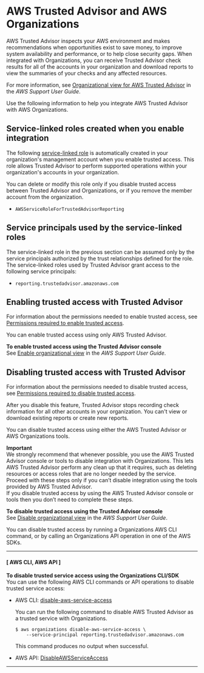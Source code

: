 # AWS Trusted Advisor and AWS Organizations<a name="services-that-can-integrate-ta"></a>

AWS Trusted Advisor inspects your AWS environment and makes recommendations when opportunities exist to save money, to improve system availability and performance, or to help close security gaps\. When integrated with Organizations, you can receive Trusted Advisor check results for all of the accounts in your organization and download reports to view the summaries of your checks and any affected resources\.

For more information, see [Organizational view for AWS Trusted Advisor](https://docs.aws.amazon.com/awssupport/latest/user/organizational-view.html) in the *AWS Support User Guide*\.

Use the following information to help you integrate AWS Trusted Advisor with AWS Organizations\.



## Service\-linked roles created when you enable integration<a name="integrate-enable-slr-ta"></a>

The following [service\-linked role](https://docs.aws.amazon.com/IAM/latest/UserGuide/using-service-linked-roles.html) is automatically created in your organization's management account when you enable trusted access\. This role allows Trusted Advisor to perform supported operations within your organization's accounts in your organization\.

You can delete or modify this role only if you disable trusted access between Trusted Advisor and Organizations, or if you remove the member account from the organization\.
+ `AWSServiceRoleForTrustedAdvisorReporting`

## Service principals used by the service\-linked roles<a name="integrate-enable-svcprin-ta"></a>

The service\-linked role in the previous section can be assumed only by the service principals authorized by the trust relationships defined for the role\. The service\-linked roles used by Trusted Advisor grant access to the following service principals:
+ `reporting.trustedadvisor.amazonaws.com`

## Enabling trusted access with Trusted Advisor<a name="integrate-enable-ta-ta"></a>

For information about the permissions needed to enable trusted access, see [Permissions required to enable trusted access](orgs_integrate_services.md#orgs_trusted_access_perms)\.

You can enable trusted access using only AWS Trusted Advisor\.

**To enable trusted access using the Trusted Advisor console**  
See [Enable organizational view](https://docs.aws.amazon.com/awssupport/latest/user/organizational-view.html#enable-organizational-view) in the *AWS Support User Guide*\.

## Disabling trusted access with Trusted Advisor<a name="integrate-disable-ta-ta"></a>

For information about the permissions needed to disable trusted access, see [Permissions required to disable trusted access](orgs_integrate_services.md#orgs_trusted_access_disable_perms)\.

After you disable this feature, Trusted Advisor stops recording check information for all other accounts in your organization\. You can't view or download existing reports or create new reports\. 

You can disable trusted access using either the AWS Trusted Advisor or AWS Organizations tools\.

**Important**  
We strongly recommend that whenever possible, you use the AWS Trusted Advisor console or tools to disable integration with Organizations\. This lets AWS Trusted Advisor perform any clean up that it requires, such as deleting resources or access roles that are no longer needed by the service\. Proceed with these steps only if you can’t disable integration using the tools provided by AWS Trusted Advisor\.  
If you disable trusted access by using the AWS Trusted Advisor console or tools then you don’t need to complete these steps\.

**To disable trusted access using the Trusted Advisor console**  
 See [Disable organizational view](https://docs.aws.amazon.com/awssupport/latest/user/organizational-view.html#disable-organizational-view) in the *AWS Support User Guide*\.

You can disable trusted access by running a Organizations AWS CLI command, or by calling an Organizations API operation in one of the AWS SDKs\.

------
#### [ AWS CLI, AWS API ]

**To disable trusted service access using the Organizations CLI/SDK**  
You can use the following AWS CLI commands or API operations to disable trusted service access:
+ AWS CLI: [disable\-aws\-service\-access](https://docs.aws.amazon.com/cli/latest/reference/organizations/disable-aws-service-access.html)

  You can run the following command to disable AWS Trusted Advisor as a trusted service with Organizations\.

  ```
  $ aws organizations disable-aws-service-access \
      --service-principal reporting.trustedadvisor.amazonaws.com
  ```

  This command produces no output when successful\.
+ AWS API: [DisableAWSServiceAccess](https://docs.aws.amazon.com/organizations/latest/APIReference/API_DisableAWSServiceAccess.html)

------